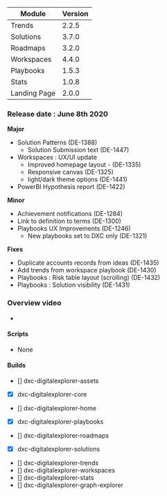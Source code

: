 |Module|Version|
|---|---|
|Trends | 2.2.5
|Solutions | 3.7.0
|Roadmaps | 3.2.0
|Workspaces | 4.4.0
|Playbooks |1.5.3
|Stats| 1.0.8
|Landing Page | 2.0.0


### Release date : June 8th 2020

**Major**
- Solution Patterns (DE-1388)
  - Solution Submission text (DE-1447)
- Workspaces : UX/UI update
  - Improved homepage layout - (DE-1335)
  - Responsive canvas (DE-1325)
  - light/dark theme options (DE-1441)
- PowerBI Hypothesis report (DE-1422)

**Minor**
- Achievement notifications (DE-1284)
- Link to definition to terms (DE-1300)
- Playbooks UX Improvements (DE-1246)
  - New playbooks set to DXC only (DE-1321)

**Fixes**
- Duplicate accounts records from ideas (DE-1435)
- Add trends from workspace playbook (DE-1430)
- Playbooks : Risk table layout (scrolling) (DE-1432)
- Playbooks : Solution visibility (DE-1431) 

### Overview video 
- 

#### Scripts
-  None

#### Builds

- [] dxc-digitalexplorer-assets
- [x] dxc-digitalexplorer-core 
- [] dxc-digitalexplorer-home 
- [x] dxc-digitalexplorer-playbooks 
- [] dxc-digitalexplorer-roadmaps 
- [x] dxc-digitalexplorer-solutions 
- [] dxc-digitalexplorer-trends 
- [] dxc-digitalexplorer-workspaces  
- [] dxc-digitalexplorer-stats
- [] dxc-digitalexplorer-graph-explorer